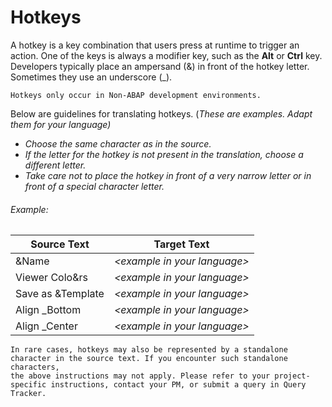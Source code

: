 # Hotkeys

A hotkey is a key combination that users press at runtime to trigger an action. One of the keys is always a modifier key, such as the **Alt** or **Ctrl** key. Developers typically place an ampersand (&) in front of the hotkey letter. Sometimes they use an underscore (_).

    Hotkeys only occur in Non-ABAP development environments.

Below are guidelines for translating hotkeys. (_These are examples. Adapt them for your language)_

* _Choose the same character as in the source._
* _If the letter for the hotkey is not present in the translation, choose a different letter._
* _Take care not to place the hotkey in front of a very narrow letter or in front of a special character letter._

###### Example:

Source Text | Target Text
----------- | -----------
&Name | _\<example in your language\>_
Viewer Colo&rs | _\<example in your language\>_
Save as &Template | _\<example in your language\>_
Align _Bottom | _\<example in your language\>_
Align _Center | _\<example in your language\>_

    In rare cases, hotkeys may also be represented by a standalone character in the source text. If you encounter such standalone characters,
    the above instructions may not apply. Please refer to your project-specific instructions, contact your PM, or submit a query in Query Tracker.
